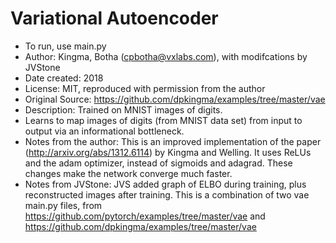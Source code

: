 # Variational Autoencoder

* To run, use main.py
* Author: Kingma, Botha (cpbotha@vxlabs.com), with modifcations by JVStone
* Date created: 2018
* License: MIT, reproduced with permission from the author
* Original Source: https://github.com/dpkingma/examples/tree/master/vae
* Description: Trained on MNIST images of digits. 
* Learns to map images of digits (from MNIST data set) from input to output via an informational bottleneck.
* Notes from the author: This is an improved implementation of the paper (http://arxiv.org/abs/1312.6114) by Kingma and Welling. It uses ReLUs and the adam optimizer, instead of sigmoids and adagrad. These changes make the network converge much faster. 
* Notes from JVStone: JVS added graph of ELBO during training, plus reconstructed images after training.
This is a combination of two vae main.py files, from
	https://github.com/pytorch/examples/tree/master/vae
and 
	https://github.com/dpkingma/examples/tree/master/vae
